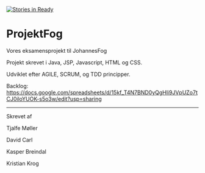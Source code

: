 [![Stories in Ready](https://badge.waffle.io/KasperOnFire/ProjektFog.png?label=ready&title=Ready)](https://waffle.io/KasperOnFire/ProjektFog)
# ProjektFog
Vores eksamensprojekt til JohannesFog

Projekt skrevet i Java, JSP, Javascript, HTML og CSS.

Udviklet efter AGILE, SCRUM, og TDD principper.

Backlog: https://docs.google.com/spreadsheets/d/15kf_T4N7BND0yQgHli9JVpUZo7tCJ0iloYUOK-s5o3w/edit?usp=sharing


---

Skrevet af

Tjalfe Møller

David Carl

Kasper Breindal

Kristian Krog
